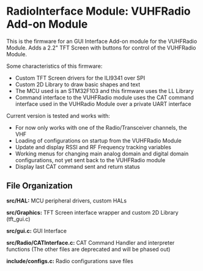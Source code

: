 # RadioInterface Module: VUHFRadio Add-on Module

This is the firmware for an GUI Interface Add-on module for the VUHFRadio Module. Adds a 2.2" TFT Screen with buttons for control of the VUHFRadio Module.

Some characteristics of this firmware:
- Custom TFT Screen drivers for the ILI9341 over SPI
- Custom 2D Library to draw basic shapes and text
- The MCU used is an STM32F103 and this firmware uses the LL Library
- Command interface to the VUHFRadio module uses the CAT command interface used in the VUHRadio Module over a private UART interface

Current version is tested and works with:
- For now only works with one of the Radio/Transceiver channels, the VHF
- Loading of configurations on startup from the VUHFRadio Module
- Update and display RSSI and RF Frequency tracking variables
- Working menus for changing main analog domain and digital domain configurations, not yet sent back to the VUHFRadio module
- Display last CAT command sent and return status

## File Organization

**src/HAL:** MCU peripheral drivers, custom HALs

**src/Graphics:** TFT Screen interface wrapper and custom 2D Library (tft_gui.c)

**src/gui.c:** GUI Interface

**src/Radio/CATInterface.c:** CAT Command Handler and interpreter functions (The other files are deprecated and will be phased out)

**include/configs.c:** Radio configurations save files
